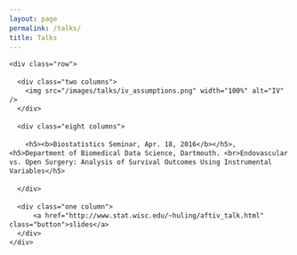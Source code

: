 ```yaml
---
layout: page
permalink: /talks/
title: Talks
---
```


  <div class="docs-section">

    <div class="row">

      <div class="two columns">
        <img src="/images/talks/iv_assumptions.png" width="100%" alt="IV" />
      </div>

      <div class="eight columns">

        <h5><b>Biostatistics Seminar, Apr. 18, 2016</b></h5>, <h5>Department of Biomedical Data Science, Dartmouth. <br>Endovascular vs. Open Surgery: Analysis of Survival Outcomes Using Instrumental Variables</h5>

      </div>
      
      <div class="one column">
          <a href="http://www.stat.wisc.edu/~huling/aftiv_talk.html" class="button">slides</a>
      </div>
    </div>

  </div>
